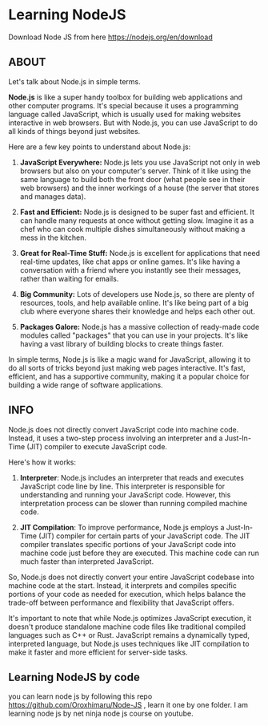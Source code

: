 # Learning NodeJS
 Download Node JS from here https://nodejs.org/en/download

## ABOUT
Let's talk about Node.js in simple terms.

**Node.js** is like a super handy toolbox for building web applications and other computer programs. It's special because it uses a programming language called JavaScript, which is usually used for making websites interactive in web browsers. But with Node.js, you can use JavaScript to do all kinds of things beyond just websites.

Here are a few key points to understand about Node.js:

1. **JavaScript Everywhere:** Node.js lets you use JavaScript not only in web browsers but also on your computer's server. Think of it like using the same language to build both the front door (what people see in their web browsers) and the inner workings of a house (the server that stores and manages data).

2. **Fast and Efficient:** Node.js is designed to be super fast and efficient. It can handle many requests at once without getting slow. Imagine it as a chef who can cook multiple dishes simultaneously without making a mess in the kitchen.

3. **Great for Real-Time Stuff:** Node.js is excellent for applications that need real-time updates, like chat apps or online games. It's like having a conversation with a friend where you instantly see their messages, rather than waiting for emails.

4. **Big Community:** Lots of developers use Node.js, so there are plenty of resources, tools, and help available online. It's like being part of a big club where everyone shares their knowledge and helps each other out.

5. **Packages Galore:** Node.js has a massive collection of ready-made code modules called "packages" that you can use in your projects. It's like having a vast library of building blocks to create things faster.

In simple terms, Node.js is like a magic wand for JavaScript, allowing it to do all sorts of tricks beyond just making web pages interactive. It's fast, efficient, and has a supportive community, making it a popular choice for building a wide range of software applications.


## INFO
Node.js does not directly convert JavaScript code into machine code. Instead, it uses a two-step process involving an interpreter and a Just-In-Time (JIT) compiler to execute JavaScript code.

Here's how it works:

1. **Interpreter**: Node.js includes an interpreter that reads and executes JavaScript code line by line. This interpreter is responsible for understanding and running your JavaScript code. However, this interpretation process can be slower than running compiled machine code.

2. **JIT Compilation**: To improve performance, Node.js employs a Just-In-Time (JIT) compiler for certain parts of your JavaScript code. The JIT compiler translates specific portions of your JavaScript code into machine code just before they are executed. This machine code can run much faster than interpreted JavaScript.

So, Node.js does not directly convert your entire JavaScript codebase into machine code at the start. Instead, it interprets and compiles specific portions of your code as needed for execution, which helps balance the trade-off between performance and flexibility that JavaScript offers.

It's important to note that while Node.js optimizes JavaScript execution, it doesn't produce standalone machine code files like traditional compiled languages such as C++ or Rust. JavaScript remains a dynamically typed, interpreted language, but Node.js uses techniques like JIT compilation to make it faster and more efficient for server-side tasks.

## Learning NodeJS by code
 you can learn node js by following this repo https://github.com/Oroxhimaru/Node-JS , learn it one by one folder.
 I am learning node js by net ninja node js course on youtube.